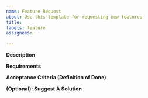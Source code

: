 ```yaml
---
name: Feature Request
about: Use this template for requesting new features
title:
labels: feature
assignees:

---
```



<!--
Please look through the existing issues to see if this issue has been created.
If so, please consider using that Issue to add any additional information.
-->

<!--
Please remove unwanted/unrelated/irrelevant information such as comments.
Use proper formatting to separate code snippets from text description.
Please copy any output files into a Github gist (for e.g.) and link to the gist, rather than relying on paths that might change.
-->

**Description**
<!-- Provide a consise description of the problem to be addressed by this feature request. -->
<!-- Please be clear what parts of the problem are considered to be in-scope and out-of-scope -->
<!-- Please describe if this new feature will introduce additional python module dependencies. Adding a new python dependency should be its own separate issue before this feature will be accepted for development. -->

**Requirements**
<!-- What does the new code need to accomplish? -->

**Acceptance Criteria (Definition of Done)**
<!-- What does it mean for this to be finished? -->

**(Optional): Suggest A Solution**
<!--
A concise description of your preferred solution. Things to address include:
* Details of the technical implementation
* Tradeoffs made in design decisions
* Caveats and considerations for the future

If there are multiple solutions, please present each one separately. Save comparisons for the very end.)
-->
